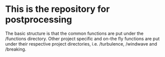 # This is the repository for postprocessing

The basic structure is that the common functions are put under the /functions directory. Other project specific and on-the fly functions are put under their respective project directories, i.e. /turbulence, /windwave and /breaking.